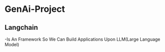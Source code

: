 # GenAi-Project

## Langchain 
-Is An Framework So We Can Build Applications Upon LLM(Large Language Model)
